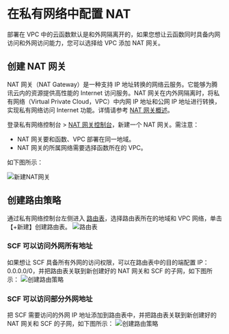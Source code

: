 # 在私有网络中配置 NAT

部署在 VPC 中的云函数默认是和外网隔离开的，如果您想让云函数同时具备内网访问和外网访问能力，您可以选择给 VPC 添加 NAT 网关。

## 创建 NAT 网关

NAT 网关（NAT Gateway）是一种支持 IP 地址转换的网络云服务。它能够为腾讯云内的资源提供高性能的 Internet 访问服务。NAT 网关在内外网隔离时，将私有网络（Virtual Private Cloud，VPC）中内网 IP 地址和公网 IP 地址进行转换，实现私有网络访问 Internet 功能。详情请参考 [NAT 网关概述](https://cloud.tencent.com/document/product/552/12951)。

登录私有网络控制台 > [NAT 网关控制台](https://console.cloud.tencent.com/vpc/nat?rid=4)，新建一个 NAT 网关。需注意：

* NAT 网关要和函数、VPC 部署在同一地域。
* NAT 网关的所属网络需要选择函数所在的 VPC。

如下图所示：

![新建NAT网关](https://main.qcloudimg.com/raw/599bdf7444e9183d0d1b441878e75899.png)

## 创建路由策略

通过私有网络控制台左侧进入 [路由表](https://console.cloud.tencent.com/vpc/route?rid=4)，选择路由表所在的地域和 VPC 网络，单击【+新建】创建路由表。
![路由表](https://main.qcloudimg.com/raw/4c040a9412c1fe6e22fee1748c869ed6.png)

### SCF 可以访问外网所有地址

如果想让 SCF 具备所有外网的访问权限，可以在路由表中的目的端配置 IP：0.0.0.0/0，并把路由表关联到新创建好的 NAT 网关和 SCF 的子网，如下图所示：
![创建路由策略](https://main.qcloudimg.com/raw/efda02171e2eeaaa799146b36e36dce1.png)

### SCF 可以访问部分外网地址

把 SCF 需要访问的外网 IP 地址添加到路由表中，并把路由表关联到新创建好的 NAT 网关和 SCF 的子网，如下图所示：
![创建路由策略](https://main.qcloudimg.com/raw/747e594473da15a2319166923f718dda.png)
